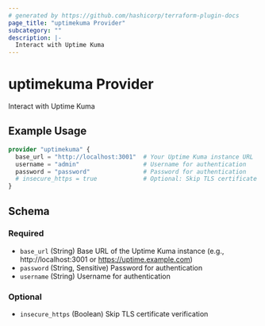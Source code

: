 ```yaml
---
# generated by https://github.com/hashicorp/terraform-plugin-docs
page_title: "uptimekuma Provider"
subcategory: ""
description: |-
  Interact with Uptime Kuma
---
```


# uptimekuma Provider

Interact with Uptime Kuma

## Example Usage

```terraform
provider "uptimekuma" {
  base_url = "http://localhost:3001"  # Your Uptime Kuma instance URL
  username = "admin"                  # Username for authentication
  password = "password"               # Password for authentication
  # insecure_https = true             # Optional: Skip TLS certificate verification
}
```

<!-- schema generated by tfplugindocs -->
## Schema

### Required

- `base_url` (String) Base URL of the Uptime Kuma instance (e.g., http://localhost:3001 or https://uptime.example.com)
- `password` (String, Sensitive) Password for authentication
- `username` (String) Username for authentication

### Optional

- `insecure_https` (Boolean) Skip TLS certificate verification
